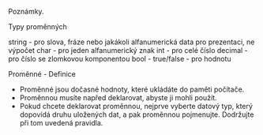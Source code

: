 Poznámky.

Typy proměnných

string - pro slova, fráze nebo jakákoli alfanumerická data pro prezentaci, ne výpočet
char - pro jeden alfanumerický znak
int - pro celé číslo
decimal - pro číslo se zlomkovou komponentou
bool - true/false - pro hodnotu


Proměnné - Definice
- Proměnné jsou dočasné hodnoty, které ukládáte do paměti počítače.
- Proměnnou musíte napřed deklarovat, abyste ji mohli použít.
- Pokud chcete deklarovat proměnnou, nejprve vyberte datový typ, který dopovídá druhu uložených dat, a pak proměnnou pojmenujte. Dodržujte při tom uvedená pravidla.